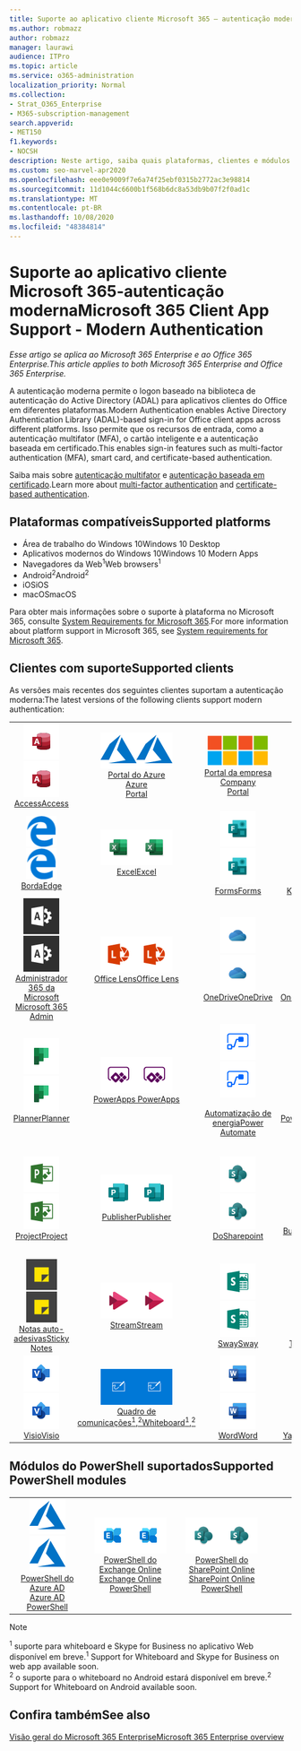 ```yaml
---
title: Suporte ao aplicativo cliente Microsoft 365 — autenticação moderna
ms.author: robmazz
author: robmazz
manager: laurawi
audience: ITPro
ms.topic: article
ms.service: o365-administration
localization_priority: Normal
ms.collection:
- Strat_O365_Enterprise
- M365-subscription-management
search.appverid:
- MET150
f1.keywords:
- NOCSH
description: Neste artigo, saiba quais plataformas, clientes e módulos do PowerShell suportam a autenticação moderna para o Microsoft 365.
ms.custom: seo-marvel-apr2020
ms.openlocfilehash: eee0e9009f7e6a74f25ebf0315b2772ac3e98814
ms.sourcegitcommit: 11d1044c6600b1f568b6dc8a53db9b07f2f0ad1c
ms.translationtype: MT
ms.contentlocale: pt-BR
ms.lasthandoff: 10/08/2020
ms.locfileid: "48384814"
---
```

# <a name="microsoft-365-client-app-support---modern-authentication"></a><span data-ttu-id="38781-103">Suporte ao aplicativo cliente Microsoft 365-autenticação moderna</span><span class="sxs-lookup"><span data-stu-id="38781-103">Microsoft 365 Client App Support - Modern Authentication</span></span>

<span data-ttu-id="38781-104">*Esse artigo se aplica ao Microsoft 365 Enterprise e ao Office 365 Enterprise.*</span><span class="sxs-lookup"><span data-stu-id="38781-104">*This article applies to both Microsoft 365 Enterprise and Office 365 Enterprise.*</span></span>

<span data-ttu-id="38781-105">A autenticação moderna permite o logon baseado na biblioteca de autenticação do Active Directory (ADAL) para aplicativos clientes do Office em diferentes plataformas.</span><span class="sxs-lookup"><span data-stu-id="38781-105">Modern Authentication enables Active Directory Authentication Library (ADAL)-based sign-in for Office client apps across different platforms.</span></span> <span data-ttu-id="38781-106">Isso permite que os recursos de entrada, como a autenticação multifator (MFA), o cartão inteligente e a autenticação baseada em certificado.</span><span class="sxs-lookup"><span data-stu-id="38781-106">This enables sign-in features such as multi-factor authentication (MFA), smart card, and certificate-based authentication.</span></span>

<span data-ttu-id="38781-107">Saiba mais sobre [autenticação multifator](https://docs.microsoft.com/azure/active-directory/authentication/multi-factor-authentication) e [autenticação baseada em certificado](https://docs.microsoft.com/azure/active-directory/active-directory-certificate-based-authentication-get-started).</span><span class="sxs-lookup"><span data-stu-id="38781-107">Learn more about [multi-factor authentication](https://docs.microsoft.com/azure/active-directory/authentication/multi-factor-authentication) and [certificate-based authentication](https://docs.microsoft.com/azure/active-directory/active-directory-certificate-based-authentication-get-started).</span></span>

## <a name="supported-platforms"></a><span data-ttu-id="38781-108">Plataformas compatíveis</span><span class="sxs-lookup"><span data-stu-id="38781-108">Supported platforms</span></span>

 - <span data-ttu-id="38781-109">Área de trabalho do Windows 10</span><span class="sxs-lookup"><span data-stu-id="38781-109">Windows 10 Desktop</span></span>
 - <span data-ttu-id="38781-110">Aplicativos modernos do Windows 10</span><span class="sxs-lookup"><span data-stu-id="38781-110">Windows 10 Modern Apps</span></span>
 - <span data-ttu-id="38781-111">Navegadores da Web<sup>1</sup></span><span class="sxs-lookup"><span data-stu-id="38781-111">Web browsers<sup>1</sup></span></span>
 - <span data-ttu-id="38781-112">Android<sup>2</sup></span><span class="sxs-lookup"><span data-stu-id="38781-112">Android<sup>2</sup></span></span>
 - <span data-ttu-id="38781-113">iOS</span><span class="sxs-lookup"><span data-stu-id="38781-113">iOS</span></span>
 - <span data-ttu-id="38781-114">macOS</span><span class="sxs-lookup"><span data-stu-id="38781-114">macOS</span></span>

<span data-ttu-id="38781-115">Para obter mais informações sobre o suporte à plataforma no Microsoft 365, consulte [System Requirements for Microsoft 365](https://www.microsoft.com/microsoft-365/microsoft-365-and-office-resources).</span><span class="sxs-lookup"><span data-stu-id="38781-115">For more information about platform support in Microsoft 365, see [System requirements for Microsoft 365](https://www.microsoft.com/microsoft-365/microsoft-365-and-office-resources).</span></span>

## <a name="supported-clients"></a><span data-ttu-id="38781-116">Clientes com suporte</span><span class="sxs-lookup"><span data-stu-id="38781-116">Supported clients</span></span>

<span data-ttu-id="38781-117">As versões mais recentes dos seguintes clientes suportam a autenticação moderna:</span><span class="sxs-lookup"><span data-stu-id="38781-117">The latest versions of the following clients support modern authentication:</span></span>

| | | | | | |
|:---:|:---:|:---:|:---:|:---:|:---:|
| <span data-ttu-id="38781-118">![Ícone do Access](../media/o365-access-64x64.png)</span><span class="sxs-lookup"><span data-stu-id="38781-118">![Access icon](../media/o365-access-64x64.png)</span></span> <br> [<span data-ttu-id="38781-119">Access</span><span class="sxs-lookup"><span data-stu-id="38781-119">Access</span></span>](https://products.office.com/access) | <span data-ttu-id="38781-120">![Ícone do Azure](../media/o365-azure-64x64.png)</span><span class="sxs-lookup"><span data-stu-id="38781-120">![Azure icon](../media/o365-azure-64x64.png)</span></span> <br> [<span data-ttu-id="38781-121">Portal do Azure <br></span><span class="sxs-lookup"><span data-stu-id="38781-121">Azure <br> Portal </span></span>](https://azure.microsoft.com/features/azure-portal/) | <span data-ttu-id="38781-122">![Ícone do portal da empresa](../media/o365-microsoft-64x64.png)</span><span class="sxs-lookup"><span data-stu-id="38781-122">![Company portal icon](../media/o365-microsoft-64x64.png)</span></span> <br> [<span data-ttu-id="38781-123">Portal da empresa <br></span><span class="sxs-lookup"><span data-stu-id="38781-123">Company <br> Portal </span></span>](https://docs.microsoft.com/intune-user-help/sign-in-to-the-company-portal) | <span data-ttu-id="38781-124">![Ícone do Delve](../media/o365-delve-64x64.png)</span><span class="sxs-lookup"><span data-stu-id="38781-124">![Delve icon](../media/o365-delve-64x64.png)</span></span> <br> [<span data-ttu-id="38781-125">Delve</span><span class="sxs-lookup"><span data-stu-id="38781-125">Delve</span></span>](https://products.office.com/business/intelligent-search) | <span data-ttu-id="38781-126">![Ícone do Dynamics 365](../media/o365-dynamics365-64x64.png)</span><span class="sxs-lookup"><span data-stu-id="38781-126">![Dynamics 365 icon](../media/o365-dynamics365-64x64.png)</span></span> <br> [<span data-ttu-id="38781-127">Dynamics 365</span><span class="sxs-lookup"><span data-stu-id="38781-127">Dynamics 365</span></span>](https://dynamics.microsoft.com) 
| <span data-ttu-id="38781-128">![Ícone de borda](../media/o365-edge-64x64.png)</span><span class="sxs-lookup"><span data-stu-id="38781-128">![Edge icon](../media/o365-edge-64x64.png)</span></span> <br> [<span data-ttu-id="38781-129">Borda</span><span class="sxs-lookup"><span data-stu-id="38781-129">Edge</span></span>](https://www.microsoft.com/windows/microsoft-edge) | <span data-ttu-id="38781-130">![Ícone do Excel](../media/o365-excel-64x64.png)</span><span class="sxs-lookup"><span data-stu-id="38781-130">![Excel icon](../media/o365-excel-64x64.png)</span></span> <br> [<span data-ttu-id="38781-131">Excel</span><span class="sxs-lookup"><span data-stu-id="38781-131">Excel</span></span>](https://products.office.com/excel) | <span data-ttu-id="38781-132">![Ícone do Forms](../media/o365-forms-64x64.png)</span><span class="sxs-lookup"><span data-stu-id="38781-132">![Forms icon](../media/o365-forms-64x64.png)</span></span> <br> [<span data-ttu-id="38781-133">Forms</span><span class="sxs-lookup"><span data-stu-id="38781-133">Forms</span></span>](https://flow.microsoft.com/connectors/shared_microsoftforms/microsoft-forms/) | <span data-ttu-id="38781-134">![Ícone do Kaizala](../media/o365-kaizala-64x64.png)</span><span class="sxs-lookup"><span data-stu-id="38781-134">![Kaizala icon](../media/o365-kaizala-64x64.png)</span></span> <br> [<span data-ttu-id="38781-135">Kaizala</span><span class="sxs-lookup"><span data-stu-id="38781-135">Kaizala</span></span>](https://products.office.com/en/business/microsoft-kaizala) | <span data-ttu-id="38781-136">![Ícone de Office.com](../media/o365-office-64x64.png)</span><span class="sxs-lookup"><span data-stu-id="38781-136">![Office.com icon](../media/o365-office-64x64.png)</span></span> <br> [<span data-ttu-id="38781-137">Office.com</span><span class="sxs-lookup"><span data-stu-id="38781-137">Office.com</span></span>](https://www.office.com/) 
| <span data-ttu-id="38781-138">![Ícone de administração do Office 365](../media/o365-o365admin-64x64.png)</span><span class="sxs-lookup"><span data-stu-id="38781-138">![Office 365 Admin icon](../media/o365-o365admin-64x64.png)</span></span> <br> [<span data-ttu-id="38781-139">Administrador 365 da Microsoft <br></span><span class="sxs-lookup"><span data-stu-id="38781-139">Microsoft 365 <br> Admin</span></span>](https://products.office.com/business/manage-office-365-admin-app) | <span data-ttu-id="38781-140">![Ícone de lente](../media/o365-lens-64x64.png)</span><span class="sxs-lookup"><span data-stu-id="38781-140">![Lens icon](../media/o365-lens-64x64.png)</span></span> <br> [<span data-ttu-id="38781-141">Office Lens</span><span class="sxs-lookup"><span data-stu-id="38781-141">Office Lens</span></span>](https://www.microsoft.com/p/office-lens/9wzdncrfj3t8?activetab=pivot%3Aoverviewtab) | <span data-ttu-id="38781-142">![Ícone do OneDrive for Business](../media/o365-OneDrive-64x64.png)</span><span class="sxs-lookup"><span data-stu-id="38781-142">![OneDrive for Business icon](../media/o365-OneDrive-64x64.png)</span></span> <br> [<span data-ttu-id="38781-143">OneDrive</span><span class="sxs-lookup"><span data-stu-id="38781-143">OneDrive</span></span>](https://products.office.com/onedrive-for-business/online-cloud-storage) |  <span data-ttu-id="38781-144">![Ícone do OneNote](../media/o365-OneNote-64x64.png)</span><span class="sxs-lookup"><span data-stu-id="38781-144">![OneNote icon](../media/o365-OneNote-64x64.png)</span></span> <br> [<span data-ttu-id="38781-145">OneNote</span><span class="sxs-lookup"><span data-stu-id="38781-145">OneNote</span></span>](https://products.office.com/onenote) | <span data-ttu-id="38781-146">![Ícone do Outlook](../media/o365-outlook-64x64.png)</span><span class="sxs-lookup"><span data-stu-id="38781-146">![Outlook icon](../media/o365-outlook-64x64.png)</span></span> <br> [<span data-ttu-id="38781-147">Outlook</span><span class="sxs-lookup"><span data-stu-id="38781-147">Outlook</span></span>](https://products.office.com/outlook) 
| <span data-ttu-id="38781-148">![Ícone do Planner](../media/o365-planner-64x64.png)</span><span class="sxs-lookup"><span data-stu-id="38781-148">![Planner icon](../media/o365-planner-64x64.png)</span></span> <br> [<span data-ttu-id="38781-149">Planner</span><span class="sxs-lookup"><span data-stu-id="38781-149">Planner</span></span>](https://products.office.com/business/task-management-software) | <span data-ttu-id="38781-150">![Ícone do PowerApps](../media/o365-powerapps-64x64.png)</span><span class="sxs-lookup"><span data-stu-id="38781-150">![PowerApps icon](../media/o365-powerapps-64x64.png)</span></span> <br> [<span data-ttu-id="38781-151">PowerApps </span><span class="sxs-lookup"><span data-stu-id="38781-151">PowerApps </span></span>](https://powerapps.microsoft.com) | <span data-ttu-id="38781-152">![Ícone de automatização de energia](../media/o365-flow-64x64.png)</span><span class="sxs-lookup"><span data-stu-id="38781-152">![Power Automate icon](../media/o365-flow-64x64.png)</span></span> <br> [<span data-ttu-id="38781-153"><br>Automatização de energia</span><span class="sxs-lookup"><span data-stu-id="38781-153">Power <br> Automate</span></span>](https://flow.microsoft.com) | <span data-ttu-id="38781-154">![Ícone do PowerBI](../media/o365-powerbi-64x64.png)</span><span class="sxs-lookup"><span data-stu-id="38781-154">![PowerBI icon](../media/o365-powerbi-64x64.png)</span></span> <br> [<span data-ttu-id="38781-155">Power BI</span><span class="sxs-lookup"><span data-stu-id="38781-155">Power BI</span></span>](https://powerbi.microsoft.com)| <span data-ttu-id="38781-156">![Ícone do PowerPoint](../media/o365-powerpoint-64x64.png)</span><span class="sxs-lookup"><span data-stu-id="38781-156">![PowerPoint icon](../media/o365-powerpoint-64x64.png)</span></span> <br> [<span data-ttu-id="38781-157">PowerPoint</span><span class="sxs-lookup"><span data-stu-id="38781-157">PowerPoint</span></span>](https://products.office.com/powerpoint) 
| <span data-ttu-id="38781-158">![Ícone do Project](../media/o365-project-64x64.png)</span><span class="sxs-lookup"><span data-stu-id="38781-158">![Project icon](../media/o365-project-64x64.png)</span></span> <br> [<span data-ttu-id="38781-159">Project</span><span class="sxs-lookup"><span data-stu-id="38781-159">Project</span></span>](https://products.office.com/project) | <span data-ttu-id="38781-160">![Ícone do Publisher](../media/o365-publisher-64x64.png)</span><span class="sxs-lookup"><span data-stu-id="38781-160">![Publisher icon](../media/o365-publisher-64x64.png)</span></span> <br> [<span data-ttu-id="38781-161">Publisher</span><span class="sxs-lookup"><span data-stu-id="38781-161">Publisher</span></span>](https://products.office.com/publisher) | <span data-ttu-id="38781-162">![Ícone do SharePoint](../media/o365-sharepoint-64x64.png)</span><span class="sxs-lookup"><span data-stu-id="38781-162">![SharePoint icon](../media/o365-sharepoint-64x64.png)</span></span> <br> [<span data-ttu-id="38781-163">Do</span><span class="sxs-lookup"><span data-stu-id="38781-163">Sharepoint</span></span>](https://products.office.com/sharepoint) | <span data-ttu-id="38781-164">![Ícone do Skype for Business](../media/o365-skypeforbusiness-64x64.png)</span><span class="sxs-lookup"><span data-stu-id="38781-164">![Skype for Business icon](../media/o365-skypeforbusiness-64x64.png)</span></span> <br> [<span data-ttu-id="38781-165">Skype for <br> Business<sup>1</sup></span><span class="sxs-lookup"><span data-stu-id="38781-165">Skype for <br> Business<sup>1</sup></span></span>](https://www.skype.com/business/) | <span data-ttu-id="38781-166">![Ícone do StaffHub](../media/o365-staffhub-64x64.png)</span><span class="sxs-lookup"><span data-stu-id="38781-166">![StaffHub icon](../media/o365-staffhub-64x64.png)</span></span> <br> [<span data-ttu-id="38781-167">StaffHub</span><span class="sxs-lookup"><span data-stu-id="38781-167">StaffHub</span></span>](https://products.office.com/microsoft-staffhub/staff-scheduling-software)
| <span data-ttu-id="38781-168">![Ícone de notas auto-adesivas](../media/o365-stickynotes-64x64.png)</span><span class="sxs-lookup"><span data-stu-id="38781-168">![Sticky Notes icon](../media/o365-stickynotes-64x64.png)</span></span> <br> [<span data-ttu-id="38781-169">Notas auto-adesivas</span><span class="sxs-lookup"><span data-stu-id="38781-169">Sticky Notes</span></span>](https://www.microsoft.com/p/microsoft-sticky-notes/9nblggh4qghw) | <span data-ttu-id="38781-170">![Ícone do Stream](../media/o365-stream-64x64.png)</span><span class="sxs-lookup"><span data-stu-id="38781-170">![Stream icon](../media/o365-stream-64x64.png)</span></span> <br> [<span data-ttu-id="38781-171">Stream</span><span class="sxs-lookup"><span data-stu-id="38781-171">Stream</span></span>](https://stream.microsoft.com) | <span data-ttu-id="38781-172">![Ícone do Sway](../media/o365-sway-64x64.png)</span><span class="sxs-lookup"><span data-stu-id="38781-172">![Sway icon](../media/o365-sway-64x64.png)</span></span> <br> [<span data-ttu-id="38781-173">Sway</span><span class="sxs-lookup"><span data-stu-id="38781-173">Sway</span></span>](https://sway.com) | <span data-ttu-id="38781-174">![Ícone do Teams](../media/o365-teams-64x64.png)</span><span class="sxs-lookup"><span data-stu-id="38781-174">![Teams icon](../media/o365-teams-64x64.png)</span></span> <br> [<span data-ttu-id="38781-175">Teams</span><span class="sxs-lookup"><span data-stu-id="38781-175">Teams</span></span>](https://products.office.com/microsoft-teams/group-chat-software) | <span data-ttu-id="38781-176">![Ícone de tarefas pendentes](../media/o365-todo-64x64.png)</span><span class="sxs-lookup"><span data-stu-id="38781-176">![To Do icon](../media/o365-todo-64x64.png)</span></span> <br> [<span data-ttu-id="38781-177">To Do</span><span class="sxs-lookup"><span data-stu-id="38781-177">To Do</span></span>](https://todo.microsoft.com) 
| <span data-ttu-id="38781-178">![Ícone do Visio](../media/o365-visio-64x64.png)</span><span class="sxs-lookup"><span data-stu-id="38781-178">![Visio icon](../media/o365-visio-64x64.png)</span></span> <br> [<span data-ttu-id="38781-179">Visio</span><span class="sxs-lookup"><span data-stu-id="38781-179">Visio</span></span>](https://products.office.com/visio/flowchart-software) | <span data-ttu-id="38781-180">![Ícone do quadro de comunicações](../media/o365-whiteboard-64x64.png)</span><span class="sxs-lookup"><span data-stu-id="38781-180">![Whiteboard icon](../media/o365-whiteboard-64x64.png)</span></span> <br> [<span data-ttu-id="38781-181">Quadro de comunicações<sup>1</sup>,<sup>2</sup></span><span class="sxs-lookup"><span data-stu-id="38781-181">Whiteboard<sup>1</sup>,<sup>2</sup></span></span>](https://whiteboard.microsoft.com/) | <span data-ttu-id="38781-182">![Ícone do Word](../media/o365-word-64x64.png)</span><span class="sxs-lookup"><span data-stu-id="38781-182">![Word icon](../media/o365-word-64x64.png)</span></span> <br> [<span data-ttu-id="38781-183">Word</span><span class="sxs-lookup"><span data-stu-id="38781-183">Word</span></span>](https://products.office.com/word) | <span data-ttu-id="38781-184">![Ícone do Yammer](../media/o365-yammer-64x64.png)</span><span class="sxs-lookup"><span data-stu-id="38781-184">![Yammer icon](../media/o365-yammer-64x64.png)</span></span> <br> [<span data-ttu-id="38781-185">Yammer</span><span class="sxs-lookup"><span data-stu-id="38781-185">Yammer</span></span>](https://products.office.com/yammer/yammer-overview) | <span data-ttu-id="38781-186">![Ícone do Yammer](../media/o365-yammer-64x64.png)</span><span class="sxs-lookup"><span data-stu-id="38781-186">![Yammer icon](../media/o365-yammer-64x64.png)</span></span> <br> [<span data-ttu-id="38781-187"><br>Notificador do Yammer</span><span class="sxs-lookup"><span data-stu-id="38781-187">Yammer <br> Notifier</span></span>](https://products.office.com/yammer/yammer-overview) |  |

## <a name="supported-powershell-modules"></a><span data-ttu-id="38781-188">Módulos do PowerShell suportados</span><span class="sxs-lookup"><span data-stu-id="38781-188">Supported PowerShell modules</span></span>

| | | | | | |
|:---:|:---:|:---:|:---:|:---:|:---:|
| <span data-ttu-id="38781-189">![Ícone do Azure](../media/o365-azure-64x64.png)</span><span class="sxs-lookup"><span data-stu-id="38781-189">![Azure icon](../media/o365-azure-64x64.png)</span></span> <br> [<span data-ttu-id="38781-190">PowerShell do Azure AD <br></span><span class="sxs-lookup"><span data-stu-id="38781-190">Azure AD <br> PowerShell</span></span>](https://docs.microsoft.com/powershell/azure/active-directory/overview?view=azureadps-2.0) | <span data-ttu-id="38781-191">![Ícone do Exchange](../media/o365-exchange-64x64.png)</span><span class="sxs-lookup"><span data-stu-id="38781-191">![Exchange icon](../media/o365-exchange-64x64.png)</span></span> <br> [<span data-ttu-id="38781-192">PowerShell do Exchange Online <br></span><span class="sxs-lookup"><span data-stu-id="38781-192">Exchange Online <br> PowerShell</span></span>](https://docs.microsoft.com/powershell/exchange/exchange-online-powershell) | <span data-ttu-id="38781-193">![Ícone do SharePoint](../media/o365-sharepoint-64x64.png)</span><span class="sxs-lookup"><span data-stu-id="38781-193">![SharePoint icon](../media/o365-sharepoint-64x64.png)</span></span> <br> [<span data-ttu-id="38781-194">PowerShell do SharePoint Online <br></span><span class="sxs-lookup"><span data-stu-id="38781-194">SharePoint Online <br> PowerShell</span></span>](https://docs.microsoft.com/powershell/sharepoint/sharepoint-online/connect-sharepoint-online)

> [!NOTE]
> <span data-ttu-id="38781-195"><sup>1</sup> suporte para whiteboard e Skype for Business no aplicativo Web disponível em breve.</span><span class="sxs-lookup"><span data-stu-id="38781-195"><sup>1</sup> Support for Whiteboard and Skype for Business on web app available soon.</span></span> <br>
> <span data-ttu-id="38781-196"><sup>2</sup> o suporte para o whiteboard no Android estará disponível em breve.</span><span class="sxs-lookup"><span data-stu-id="38781-196"><sup>2</sup> Support for Whiteboard on Android available soon.</span></span>

## <a name="see-also"></a><span data-ttu-id="38781-197">Confira também</span><span class="sxs-lookup"><span data-stu-id="38781-197">See also</span></span>

[<span data-ttu-id="38781-198">Visão geral do Microsoft 365 Enterprise</span><span class="sxs-lookup"><span data-stu-id="38781-198">Microsoft 365 Enterprise overview</span></span>](microsoft-365-overview.md)
